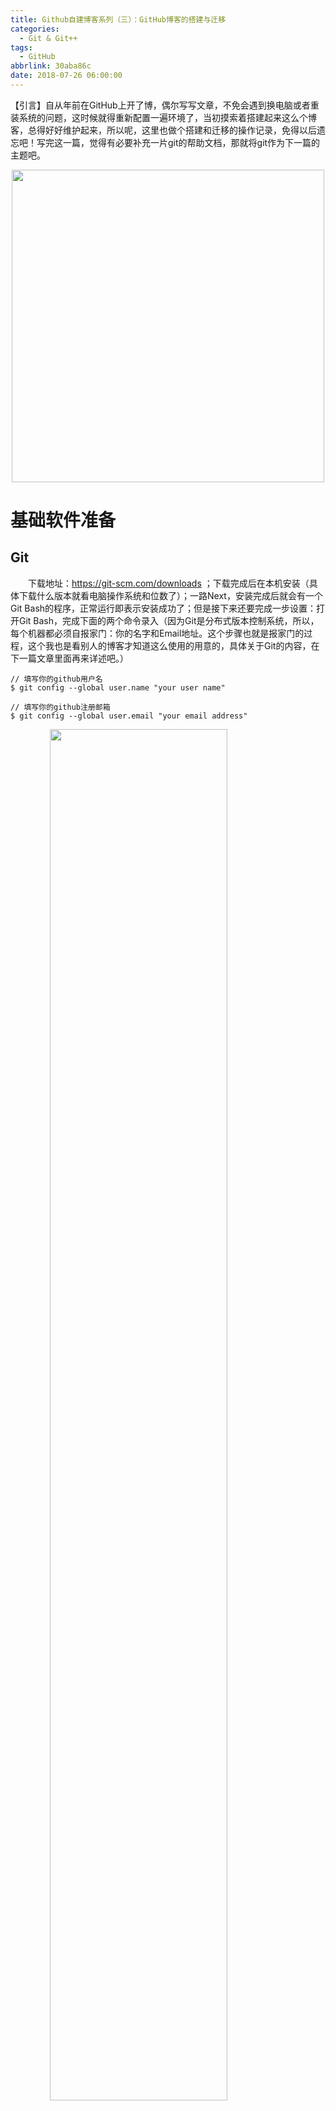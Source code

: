 ```yaml
---
title: Github自建博客系列（三）：GitHub博客的搭建与迁移
categories:
  - Git & Git++
tags:
  - GitHub
abbrlink: 30aba86c
date: 2018-07-26 06:00:00
---
```

【引言】自从年前在GitHub上开了博，偶尔写写文章，不免会遇到换电脑或者重装系统的问题，这时候就得重新配置一遍环境了，当初摸索着搭建起来这么个博客，总得好好维护起来，所以呢，这里也做个搭建和迁移的操作记录，免得以后遗忘吧！写完这一篇，觉得有必要补充一片git的帮助文档，那就将git作为下一篇的主题吧。
<div align=center><img src="/img/2018-07-26-01.jpg" width="500"/></div>
<!-- more -->

# 基础软件准备

## Git
&emsp;&emsp;下载地址：https://git-scm.com/downloads ；下载完成后在本机安装（具体下载什么版本就看电脑操作系统和位数了）；一路Next，安装完成后就会有一个Git Bash的程序，正常运行即表示安装成功了；但是接下来还要完成一步设置：打开Git Bash，完成下面的两个命令录入（因为Git是分布式版本控制系统，所以，每个机器都必须自报家门：你的名字和Email地址。这个步骤也就是报家门的过程，这个我也是看别人的博客才知道这么使用的用意的，具体关于Git的内容，在下一篇文章里面再来详述吧。）
```
// 填写你的github用户名
$ git config --global user.name "your user name" 

// 填写你的github注册邮箱
$ git config --global user.email "your email address" 
```
<img style="clear: both;display: block;margin:auto;" src="/img/2018-07-27-08.jpg" width="75%">

## Nodejs & npm
&emsp;&emsp;下载地址：https://nodejs.org/zh-cn/download/ ；下载完成后在本机安装（具体下载什么版本就看电脑操作系统和位数了）；一路Next，安装完成后验证一下是否安装成功（因为安装时安装程序默认就会向path追加写入nodejs的路径，所以也不用手工配置path了）
<img style="clear: both;display: block;margin:auto;" src="/img/2018-07-27-04.jpg" width="75%">

# 账号环境准备
## 注册GitHub账号
> 作为一个能想到玩GitHub的同学，这个步骤还要写的话，就有点侮辱智商了...

## 创建博客仓库
&emsp;&emsp;在GitHub仓库管理页面建一个名为username.github.io的仓库，这里的username就是你的github登录用户名；比如说，我的github用户名是ttfisher，那么你就新建ttfisher.github.io的仓库，最终生成的博客站点的访问地址就是 http://ttfisher.github.io ；注册完后就有下面图示的绿色区域效果（注：①账号的邮箱验证必须完成；② 务必按照这个命名规则来创建，这方面就不建议自由发挥了； ③ 仓库创建成功不一定会立即生效，如果发现没生效建议稍等片刻）
<img style="clear: both;display: block;margin:auto;" src="/img/2018-07-27-01.jpg" width="75%">
<img style="clear: both;display: block;margin:auto;" src="/img/2018-07-27-02.jpg" width="75%">

# SSH Key的配置
&emsp;&emsp;这里的配置，主要还是为了做代码提交免去用户名密码验证的过程，当然也为了安全考虑，所以还是很有必要配置的。

## 生成密钥
&emsp;&emsp;在Git命令窗口运行如下命令，然后3次enter之后即可生成密钥；密钥的存储位置就是图中打印的位置C:\Users\Administrator\.ssh；名为id_rsa的是私钥，名为id_rsa.pub的是公钥
```
ssh-keygen -t rsa -C "Github的注册邮箱地址"
```
<img style="clear: both;display: block;margin:auto;" src="/img/2018-07-27-06.jpg" width="75%">

## 上传密钥
&emsp;&emsp;密钥配置的位置：用户个人设置里面的SSH and GPG keys菜单；打开之后在右上角有一个添加SSH key的按钮（下面第二个图），点击之后就会出现一个带有Title和Key的配置输入页面，将id_rsa.pub里面的内容原封不动的粘贴到Key区域里面，Title随意取名（便于自己识别），然后点击绿色的Add按钮即可完成密钥的上传（下图的VM-223就是新增的密钥）
<img style="clear: both;display: block;margin:auto;" src="/img/2018-07-27-07.jpg" width="75%">
<img style="clear: both;display: block;margin:auto;" src="/img/2018-07-27-05.jpg" width="75%">

## 验证密钥
```
// 直接输入如下命令确认公钥配置是否成功；遇到Are you sure you want to continue connecting (yes/no)?输入yes继续
$ ssh -T git@github.com 
```
<img style="clear: both;display: block;margin:auto;" src="/img/2018-07-27-08.jpg" width="75%">

# Hexo的安装和配置

## 安装和初验
&emsp;&emsp;Hexo是一个相对来说封装的很好的简单又强大的，支持Github Pages的博客编写和发布工具，最主要的是它是支持Markdown的，而且网上也有很多分享的主题，这对于一个对卖相要求很高的处女座来说，绝对是福音啊！关于Hexo的知识，我这里就不赘述了，有兴趣的找度娘分分钟给你普及了。
&emsp;&emsp;关于不同主题的使用，后面有一节简短的说明，实际操作也很简单，就是下载包--配置_config.yml文件，然后基本就可以了，具体细节的微调就得自己去摸索了。这里有必要说明一下，在每个主题目录里面，也都有一个_config.yml文件，主要用来控制主题的（比如说：显示菜单啊，显示风格啊，图标啊等等；但这个的作用域比外面的那个小）
<img style="clear: both;display: block;margin:auto;" src="/img/2018-07-27-09.jpg" width="75%">

## 环境初始化（新用户）
&emsp;&emsp;通过如下命令即可完成Hexo环境的初始化，初始化完成后hexo就会将它运行所需要的基础文件都下载到对应的目录，这样，就可以开始最基础的博客环境配置了。（受限于网络或其他原因，初始化的过程稍稍有一些耗时）
```
Administrator@NRFS2V4EOT1XDKX MINGW64 ~
$ cd C:

Administrator@NRFS2V4EOT1XDKX MINGW64 /c
$ cd GitBlog/

Administrator@NRFS2V4EOT1XDKX MINGW64 /c/GitBlog
$ hexo init
......
```
<img style="clear: both;display: block;margin:auto;" src="/img/2018-07-27-10.jpg" width="75%">

## 环境恢复（老用户）
&emsp;&emsp;针对已经在GitHub有存档的历史博客环境的，就没有必要安装上面的初始化步骤再一步步配置了，直接从GitHub恢复一套到本地就可以开展接下来的工作了
+ 首先，copy仓库源码到本地
```
git clone git@github.com:ttfisher/ttfisher.github.io.git
```
+ ttfisher.github.io文件夹下通过Git bash依次执行以下安装和操作命令（hexo前面已经安装了，这里就可以省略前两部的操作了）
```
npm install hexo
hexo init
npm install
hexo-deployer-git
```
<img style="clear: both;display: block;margin:auto;" src="/img/2018-07-27-11.jpg" width="75%">
+ 通过发布和浏览（hexo g、hexo d），经验证博客系统可以正常启动和浏览；至此即完成了博客的恢复操作，可以愉快的开始继续接下来的博客之旅了
<img style="clear: both;display: block;margin:auto;" src="/img/2018-07-27-12.jpg" width="75%">
<img style="clear: both;display: block;margin:auto;" src="/img/2018-07-27-13.jpg" width="75%">


# 其他参考信息

## hexo基本配置
&emsp;&emsp; 主要的配置文件是_config.yml文件，包括整个网站的显示规则，提交内容等等都是要在这里面配置的，下面对其中比较重要的部分进行一个简单的说明
```
-- 注意1：本配置文件的每一项的冒号后面都要留下一个空格，再进行内容填写
-- 注意2：没有的项可以自己添加，保证格式正确即可

# Hexo Configuration
## Docs: https://hexo.io/docs/configuration.html
## Source: https://github.com/hexojs/hexo/

# Site（站点相关的配置）
title: 夏虫不可语冰
subtitle:
description:
author: Tiny Tiny Fisher
language: zh-Hans
timezone:

# URL（permalink：配置最终发布的链接生成的规则，这里用到了crc32这个算法，会算出一个比较短的值，避免URL过长和中文转义）
## If your site is put in a subdirectory, set url as 'http://yoursite.com/child' and root as '/child/'
url: https://ttfisher.github.io/
root: /
#permalink: :year/:month/:day/:title/
permalink: post/:abbrlink.html
# 算法：crc16(default) and crc32
# 进制：dec(default) and hex
abbrlink:
  alg: crc32  
  rep: hex    
  
permalink_defaults:

# Directory（一些目录定义）
source_dir: source
public_dir: public
tag_dir: tags
archive_dir: archives
category_dir: categories
code_dir: downloads/code
i18n_dir: :lang
skip_render:

# Writing（文档的目录结构和文档默认初始化名称，跟hexo new配合）
# File name of new posts
new_post_name: :year/:year-:month-:day-:title.md 
default_layout: post
titlecase: false # Transform title into titlecase
external_link: true # Open external links in new tab
filename_case: 0
render_drafts: false
post_asset_folder: false
relative_link: false
future: true
highlight:
  enable: true
  line_number: true
  auto_detect: false
  tab_replace:

# Date / Time format（日期格式设置）
## Hexo uses Moment.js to parse and display date
## You can customize the date format as defined in
## http://momentjs.com/docs/#/displaying/format/
date_format: YYYY-MM-DD
time_format: HH:mm:ss

# Pagination（分页配置）
## Set per_page to 0 to disable pagination
per_page: 10
pagination_dir: page

# Extensions（主题，需要自己下载主题包）
## Plugins: https://hexo.io/plugins/
## Themes: https://hexo.io/themes/
## theme: yilia
theme: next

# Deployment（部署相关的配置，注意branch的选择必须要对应）
## Docs: https://hexo.io/docs/deployment.html
deploy:
  type: git
  repository: https://github.com/ttfisher/ttfisher.github.io.git
  branch: master

# 在线检索功能（需要自己去algolia注册配置）
algolia:
  applicationID: 'XXXX'
  apiKey: 'XXXX'
  adminApiKey: 'XXXX'
  indexName: 'XXXX'
  chunkSize: 5000
```

## 引入新主题的步骤
```
# 先下载主题到对应目录（主题推荐：https://www.zhihu.com/question/24422335）
cd f:/blog
git clone https://github.com/iissnan/hexo-theme-next themes/next
git clone https://github.com/litten/hexo-theme-yilia themes/yilia

# 下载完成后，会在themes目录下生成对应的主题包路径，然后到_config.yml指定你想使用的主题即可（默认主题好像是yilia）
# Extensions（主题，需要自己下载主题包）
## Plugins: https://hexo.io/plugins/
## Themes: https://hexo.io/themes/
## theme: yilia
theme: next

# 我选用的是next主题，下面附上一些关于这个主题的使用参考（next本身的和algolia的都有很详细的参考文档）
http://theme-next.iissnan.com/getting-started.html
http://theme-next.iissnan.com/third-party-services.html#algolia-search
```

## 代码分支的规划
+ 在仓库中创建两个分支：master 与 hexo；并设置hexo为默认分支（这个分支就是我们编辑的文件存档的，发布的分支实际上都是自动生成的，所以不用我们人为管理）
 + hexo分支用来存放网站的原始文件
 + master分支用来存放生成的静态网页
+ 在分支分配好之后，需要修改一下_config.yml中的deploy参数，deploy的默认分支应设置为master，这个也是最终博客发布后资源的分支
+ 依次执行如下命令，即可将本地修改提交到GitHub的仓库中（注：这里提交的是我们编写的未经过生成的原始文件，而不是最终的静态网页）；这里如果不习惯用命令的话，git版小乌龟也是个不错的选择
 + git add .
 + git commit -m “…”
 + git push origin hexo
+ 若是想将本地修改部署到GitHub上，只需要执行hexo generate -d就可以完成。

## 一些常用的hexo命令
```
hexo new fileName -- 新建
hexo g -- g=generate；生成（构建）
hexo s -- s=server；启动服务
hexo d -- d=deplot；发布到github
hexo algolia -- 重建index
hexo new draft "new draft" -- 创建草稿
hexo server --drafts -- 预览草稿模式启动（改配置也可实现render_drafts: true）
hexo publish <filename> -- 将草稿转为正式文章发布

npm install -- 安装npm依赖module的（也就是node_modules这个目录）
```

# FAQ

## WARN No layout: index.html?
> &emsp;&emsp;运行git clone 指令获得主题后（假设是NEXT主题），在theme主题下保存文件夹的名称为：hexo-theme-next-0.4.0；那么如果在config里设置的是next，就会出现这样的WARN，http://localhost:4000/ 显示的是空白。只要把theme下的文件夹名称改为next就显示正常了。实际原因就是主题的名称配置和实际目录名称要对应。

## Git部分文件无法提交
> &emsp;&emsp;先通过操作资源管理器显示出隐藏的目录和文件，然后删除该目录（比如：next）下的.git，然后通过客户端操作delete(keep local)，再通过客户端进行add添加之后，再进行commit和push。

## hexo d时卡死
&emsp;&emsp;通过将_config.yml文件中deploy节的提交仓库地址的形式做个修改即可解决此问题，亲测有效。
```
# Deployment
## Docs: https://hexo.io/docs/deployment.html
deploy:
  type: git
  # repository: https://github.com/ttfisher/ttfisher.github.io.git
  repository: ssh://git@github.com/ttfisher/ttfisher.github.io.git
  branch: master
```